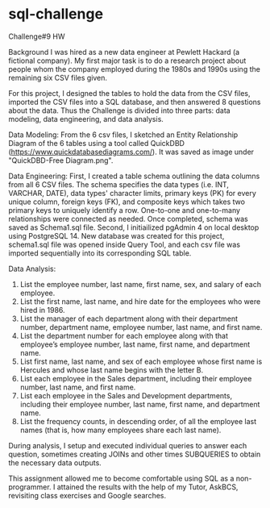 # sql-challenge
Challenge#9 HW

Background
I was hired as a new data engineer at Pewlett Hackard (a fictional company). My first major task is to do a research project about people whom the company employed during the 1980s and 1990s using the remaining six CSV files given.

For this project, I designed the tables to hold the data from the CSV files, imported the CSV files into a SQL database, and then answered 8  questions about the data. Thus the Challenge is divided into three parts: data modeling, data engineering, and data analysis.

Data Modeling: 
From the 6 csv files, I sketched an Entity Relationship Diagram of the 6 tables using a tool called QuickDBD (https://www.quickdatabasediagrams.com/). It was saved as image under "QuickDBD-Free Diagram.png". 

Data Engineering: 
First, I created a table schema outlining the data columns from all 6 CSV files. The schema specifies the data types (i.e. INT, VARCHAR, DATE), data types' character limits, primary keys (PK) for every unique column, foreign keys (FK), and composite keys which takes two primary keys to uniquely identify a row. One-to-one and one-to-many relationships were connected as needed. Once completed, schema was saved as Schema1.sql file. 
Second, I initiailized pgAdmin 4 on local desktop using PostgreSQL 14. New database was created for this project, schema1.sql file was opened inside Query Tool, and each csv file was imported sequentially into its corresponding SQL table.

Data Analysis: 
1. List the employee number, last name, first name, sex, and salary of each employee.
2. List the first name, last name, and hire date for the employees who were hired in 1986.
3. List the manager of each department along with their department number, department name, employee number, last name, and first name.
4. List the department number for each employee along with that employee’s employee number, last name, first name, and department name.
5. List first name, last name, and sex of each employee whose first name is Hercules and whose last name begins with the letter B.
6. List each employee in the Sales department, including their employee number, last name, and first name.
7. List each employee in the Sales and Development departments, including their employee number, last name, first name, and department name.
8. List the frequency counts, in descending order, of all the employee last names (that is, how many employees share each last name).

During analysis, I setup and executed individual queries to answer each question, sometimes creating JOINs and other times SUBQUERIES to obtain the necessary data outputs. 

This assignment allowed me to become comfortable using SQL as a non-programmer. I attained the results with the help of my Tutor, AskBCS, revisiting class exercises and Google searches. 
